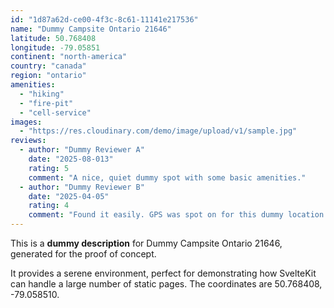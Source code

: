 ```yaml
---
id: "1d87a62d-ce00-4f3c-8c61-11141e217536"
name: "Dummy Campsite Ontario 21646"
latitude: 50.768408
longitude: -79.05851
continent: "north-america"
country: "canada"
region: "ontario"
amenities:
  - "hiking"
  - "fire-pit"
  - "cell-service"
images:
  - "https://res.cloudinary.com/demo/image/upload/v1/sample.jpg"
reviews:
  - author: "Dummy Reviewer A"
    date: "2025-08-013"
    rating: 5
    comment: "A nice, quiet dummy spot with some basic amenities."
  - author: "Dummy Reviewer B"
    date: "2025-04-05"
    rating: 4
    comment: "Found it easily. GPS was spot on for this dummy location."
---
```


This is a **dummy description** for Dummy Campsite Ontario 21646, generated for the proof of concept.

It provides a serene environment, perfect for demonstrating how SvelteKit can handle a large number of static pages. The coordinates are 50.768408, -79.058510.
